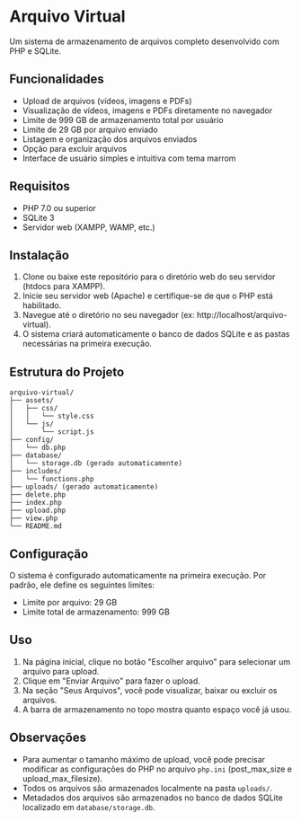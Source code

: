 # Arquivo Virtual

Um sistema de armazenamento de arquivos completo desenvolvido com PHP e SQLite.

## Funcionalidades

- Upload de arquivos (vídeos, imagens e PDFs)
- Visualização de vídeos, imagens e PDFs diretamente no navegador
- Limite de 999 GB de armazenamento total por usuário
- Limite de 29 GB por arquivo enviado
- Listagem e organização dos arquivos enviados
- Opção para excluir arquivos
- Interface de usuário simples e intuitiva com tema marrom

## Requisitos

- PHP 7.0 ou superior
- SQLite 3
- Servidor web (XAMPP, WAMP, etc.)

## Instalação

1. Clone ou baixe este repositório para o diretório web do seu servidor (htdocs para XAMPP).
2. Inicie seu servidor web (Apache) e certifique-se de que o PHP está habilitado.
3. Navegue até o diretório no seu navegador (ex: http://localhost/arquivo-virtual).
4. O sistema criará automaticamente o banco de dados SQLite e as pastas necessárias na primeira execução.

## Estrutura do Projeto

```
arquivo-virtual/
├── assets/
│   ├── css/
│   │   └── style.css
│   └── js/
│       └── script.js
├── config/
│   └── db.php
├── database/
│   └── storage.db (gerado automaticamente)
├── includes/
│   └── functions.php
├── uploads/ (gerado automaticamente)
├── delete.php
├── index.php
├── upload.php
├── view.php
└── README.md
```

## Configuração

O sistema é configurado automaticamente na primeira execução. 
Por padrão, ele define os seguintes limites:

- Limite por arquivo: 29 GB
- Limite total de armazenamento: 999 GB

## Uso

1. Na página inicial, clique no botão "Escolher arquivo" para selecionar um arquivo para upload.
2. Clique em "Enviar Arquivo" para fazer o upload.
3. Na seção "Seus Arquivos", você pode visualizar, baixar ou excluir os arquivos.
4. A barra de armazenamento no topo mostra quanto espaço você já usou.

## Observações

- Para aumentar o tamanho máximo de upload, você pode precisar modificar as configurações do PHP no arquivo `php.ini` (post_max_size e upload_max_filesize).
- Todos os arquivos são armazenados localmente na pasta `uploads/`.
- Metadados dos arquivos são armazenados no banco de dados SQLite localizado em `database/storage.db`. 